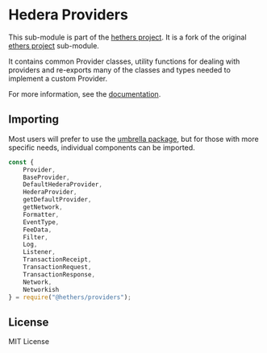 # Hedera Providers

This sub-module is part of the [hethers project](https://github.com/hashgraph/hethers.js). It is a fork of the original [ethers project](https://github.com/ethers-io/ethers.js) sub-module.

It contains common Provider classes, utility functions for dealing with providers and re-exports many of the classes and types needed to implement a custom Provider.

For more information, see the [documentation](https://docs.hedera.com/hethers/application-programming-interface/providers).

## Importing

Most users will prefer to use the [umbrella package](https://www.npmjs.com/package/@hashgraph/hethers), but for those with more specific needs, individual components can be imported.

```javascript
const {
    Provider,
    BaseProvider,
    DefaultHederaProvider,
    HederaProvider,
    getDefaultProvider,
    getNetwork,
    Formatter,
    EventType,
    FeeData,
    Filter,
    Log,
    Listener,
    TransactionReceipt,
    TransactionRequest,
    TransactionResponse,
    Network,
    Networkish
} = require("@hethers/providers");
```

## License

MIT License
